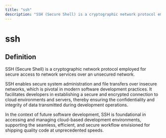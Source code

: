 ```yaml
---
title: "ssh"
description: "SSH (Secure Shell) is a cryptographic network protocol employed for secure access to network services over an unsecured network."
---
```


# ssh

## Definition

SSH (Secure Shell) is a cryptographic network protocol employed for secure access to network services over an unsecured network. 

SSH enables secure system administration and file transfers over insecure networks, which is pivotal in modern software development practices. It facilitates developers in establishing a secure and encrypted connection to cloud environments and servers, thereby ensuring the confidentiality and integrity of data transmitted during development operations. 

In the context of future software development, SSH is foundational in accessing and managing cloud-based development environments, supporting the seamless, efficient, and secure workflow envisioned for shipping quality code at unprecedented speeds.

